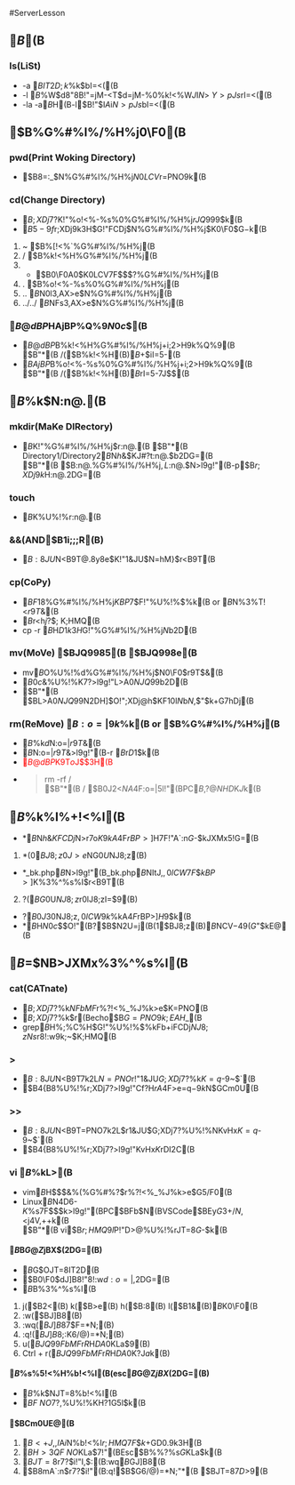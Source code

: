 #ServerLesson
## $B%G%#%l%/%H%j9=B$(B
### ls(LiSt)
- -a $BIT2D;k%U%!%$%k$bI=<((B
- -l $B%?%$%W$d8"8B!"=jM-<T$d=jM-%0%k!<%W$J$I$N>\:Y>pJs$rI=<((B
- -la -a$B$H(B-l$B!"$I$A$i$N>pJs$bI=<((B  
## $B%G%#%l%/%H%j0\F0(B
###  pwd(Print Woking Directory)
- $B8=:_$N%G%#%l%/%H%j$N0LCV$r=PNO$9$k(B
### cd(Change Directory)
- $B;XDj$7$?%G%#%l%/%H%j$K!"%o!<%-%s%0%G%#%l%/%H%j$rJQ99$9$k(B
- $B5-9f$r;XDj$9$k$3$H$G!"FCDj$N%G%#%l%/%H%j$K0\F0$G$-$k(B
1. ~ $B%[!<%`%G%#%l%/%H%j(B
2. / $B%k!<%H%G%#%l%/%H%j(B
3. - $B0\F0A0$K0LCV$7$F$$$?%G%#%l%/%H%j(B
4. . $B%o!<%-%s%0%G%#%l%/%H%j(B
5. .. $B%o!<%-%s%0%G%#%l%/%H%j$N0l3,AX>e$N%G%#%l%/%H%j(B
6. ../../ $B%o!<%-%s%0%G%#%l%/%H%j$NFs3,AX>e$N%G%#%l%/%H%j(B
### $B@dBP%Q%9$HAjBP%Q%9$N0c$$(B
- $B@dBP%Q%9(B: $B%k!<%H%G%#%l%/%H%j$+$i;2>H$9$k%Q%9(B  
  $B"*(B  /($B%k!<%H(B)$B$+$iI=5-(B
- $BAjBP%Q%9(B: $B%o!<%-%s%0%G%#%l%/%H%j$+$i;2>H$9$k%Q%9(B  
  $B"*(B /($B%k!<%H(B)$B$rI=5-$7$J$$(B
## $B%U%)%k%@!&%U%!%$%k$N:n@.(B
###  mkdir(MaKe DIRectory)
- $B%o!<%-%s%0%G%#%l%/%H%j$K!"%G%#%l%/%H%j$r:n@.(B  
  $B"*(B Directory1/Directory2$B$N$h$&$KJ#?t:n@.$b2DG=(B  
  $B"*(B $B:n@.%G%#%l%/%H%j$,L$:n@.$N>l9g!"(B-p$B$r;XDj$9$k$H:n@.2DG=(B
### touch
- $B%o!<%-%s%0%G%#%l%/%H%j$K%U%!%$%k$r:n@.(B
### &&(AND$B1i;;;R(B)
- $B:8JU$N<B9T@.8y8e$K!"1&JU$N=hM}$r<B9T(B
### cp(CoPy)
- $BF1$8%G%#%l%/%H%j$KBP$7$F!"%U%!%$%k(B or $B%G%#%l%/%H%j$N%3%T!<$r9T$&(B
- $B%P%C%/%"%C%W$r<h$j$?$$;~$K;HMQ(B
- cp -r $B$H$D$1$k$3$H$G!"%G%#%l%/%H%j$N%3%T!<$b2D(B
### mv(MoVe) $BJQ9985(B $BJQ998e(B
- mv$B$O%U%!%$%k$d%G%#%l%/%H%j$N0\F0$r9T$&(B
- $B0c$&%U%!%$%kL>$K$7$?>l9g!"L>A0$NJQ99$b2D(B
- $B"*(B $BL>A0$NJQ99$N2DH]$O!";XDj@h$KF10l$N$b$N$,$"$k$+$G7hDj(B
### rm(ReMove) $B:o=|$9$k%U%!%$%k(B or $B%G%#%l%/%H%j(B
- $B%U%!%$%k$d%G%#%l%/%H%j$N:o=|$r9T$&(B
- $B%G%#%l%/%H%j$N:o=|$r9T$&>l9g!"(B-r $B$r$D$1$k(B
- <font color="Red">$B@dBP$K9T$o$J$$$3$H(B</font>
- > rm -rf /  
  $B"*(B  / $B0J2<$NA4$F:o=|$5$l!"(BPC$B$,$?$@$NHD$K$J$k(B
## $B%o%$%k%I%+!<%I(B
- *$B$N$h$&$KFCDj$N>r7o$K%^%C%A$9$kA4$F$rBP>]$H$7$F!"A`:n$G$-$kJXMx5!G=(B
1. *(0$BJ8;z0J>e$NG$0U$NJ8;z(B)
- *_bk.php$B$N>l9g!"(B_bk.php$B$NItJ,$,0lCW$7$F$$$kBP>]$K%3%^%s%I$r<B9T(B
2. ?($BG$0U$NJ8;z$r0lJ8;zI=$9(B)
- ?$B0J30$NJ8;z$,0lCW$9$k%U%!%$%kA4$F$rBP>]$H$9$k(B
- *$B$H$N0c$$$O!"(B?$B$N2U=j(B(1$BJ8;z(B)$B$NCV$-49$($G$"$kE@(B
## $B$=$NB>JXMx%3%^%s%I(B
### cat(CATnate)
- $B;XDj$7$?%U%!%$%k$NFbMF$r%?!<%_%J%k>e$K=PNO(B
- $B;XDj$7$?%U%!%$%k$r(Becho$B$G=PNO$9$k;EAH$_(B
- grep$B%3%^%s%I$H%;%C%H$G!"%U%!%$%kFb$+$iFCDj$NJ8;zNs$r8!:w$9$k;~$K;HMQ(B
### >
- $B:8JU$N<B9T7k2L$N=PNO$r!"1&JU$G;XDj$7$?%U%!%$%k$K=q$-9~$`(B
- $B4{B8%U%!%$%k$r;XDj$7$?>l9g!"Cf?H$rA4$F>e=q$-$9$k$N$GCm0U(B
### >>
- $B:8JU$N<B9T=PNO7k2L$r1&JU$G;XDj$7$?%U%!%$%k$NKvHx$K=q$-9~$`(B
- $B4{B8%U%!%$%k$r;XDj$7$?>l9g!"KvHx$K%F%-%9%H$rDI2C(B
### vi $B%U%!%$%kL>(B
- vim$B$H$$$&%(%G%#%?$r%?!<%_%J%k>e$G5/F0(B
- Linux$B$N4D6-$K%m%0%$%s$7$F$$$k>l9g!"(BPC$BFb$N(BVSCode$BEy$G3+$/$N$,<j4V$,$+$+$k(B  
  $B"*(B vi$B$r;HMQ$9$l$P!"D>@\%U%!%$%k$rJT=8$G$-$k(B
#### $B%N!<%^%k%b!<%I(B(i$B$G@Z$jBX$(2DG=(B)
- $B%N!<%^%k%b!<%I$G$OJT=8IT2D(B
- $B0\F0$dJ]B8!"8!:w$d:o=|$,2DG=(B
- $B%N!<%^%k%b!<%I(B $B%3%^%s%I(B
1. j($B2<(B) k($B>e(B) h($B:8(B) l($B1&(B)$B$K0\F0(B
2. :w($BJ]B8(B)
3. :wq($BJ]B8$7$F=*N;(B)
4. :q!($BJ]B8$;$:$K6/@)=*N;(B)
5. u($BJQ99FbMF$r$R$H$DA0$KLa$9(B)
6. Ctrl + r($BJQ99FbMF$r$R$H$DA0$K?J$a$k(B)
#### $B%$%s%5!<%H%b!<%I(B(esc$B%-!<$G@Z$jBX$(2DG=(B)
- $B%U%!%$%k$NJT=8%b!<%I(B
- $BF~NO$7$?%-!<$,%U%!%$%k$KH?1G$5$l$k(B
#### $BCm0UE@(B
1. $B<+J,$,$I$A$i$N%b!<%I$r;HMQ$7$F$$$k$+GD0.$9$k$3$H(B
2. $BH>3QF~NO$KLa$7!"(BEsc$B%\%?%s$G%N!<%^%k%b!<%I$KLa$k(B
3. $BJT=8$r$7$?$i!"I,$:(B:wq$B$GJ]B8(B
4. $B8mA`:n$r$7$?$i!"(B:q!$B$G6/@)=*N;"*(B $BJT=8$7D>$9(B

